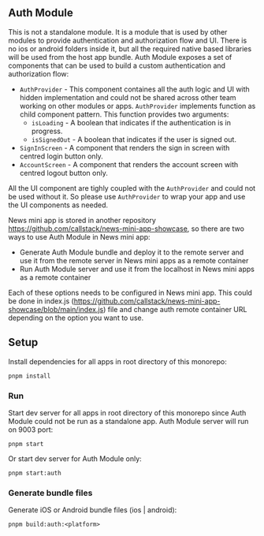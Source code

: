 ## Auth Module

This is not a standalone module. It is a module that is used by other modules to provide authentication and authorization flow and UI. There is no ios or android folders inside it, but all the required native based libraries will be used from the host app bundle. Auth Module exposes a set of components that can be used to build a custom authentication and authorization flow:

- `AuthProvider` - This component containes all the auth logic and UI with hidden implementation and could not be shared across other team working on other modules or apps. `AuthProvider` implements function as child component pattern. This function provides two arguments:
  - `isLoading` - A boolean that indicates if the authentication is in progress.
  - `isSignedOut` - A boolean that indicates if the user is signed out.
- `SignInScreen` - A component that renders the sign in screen with centred login button only.
- `AccountScreen` - A component that renders the account screen with centred logout button only.

All the UI component are tighly coupled with the `AuthProvider` and could not be used without it. So please use `AuthProvider` to wrap your app and use the UI components as needed.

News mini app is stored in another repository https://github.com/callstack/news-mini-app-showcase, so there are two ways to use Auth Module in News mini app:

- Generate Auth Module bundle and deploy it to the remote server and use it from the remote server in News mini apps as a remote container
- Run Auth Module server and use it from the localhost in News mini apps as a remote container

Each of these options needs to be configured in News mini app. This could be done in index.js (https://github.com/callstack/news-mini-app-showcase/blob/main/index.js) file and change auth remote container URL depending on the option you want to use.

## Setup

Install dependencies for all apps in root directory of this monorepo:

```
pnpm install
```

### Run

Start dev server for all apps in root directory of this monorepo since Auth Module could not be run as a standalone app. Auth Module server will run on 9003 port:

```
pnpm start
```

Or start dev server for Auth Module only:

```
pnpm start:auth
```

### Generate bundle files

Generate iOS or Android bundle files (ios | android):

```
pnpm build:auth:<platform>
```
